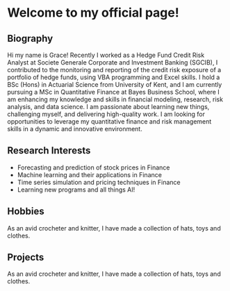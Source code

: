 <link rel="stylesheet" href="style.css">

<h1> Welcome to my official page!</h1>


  <div id="Biography">
    <h2> Biography </h2>
    <p>Hi my name is Grace! Recently I worked as a Hedge Fund Credit Risk Analyst at Societe Generale Corporate and Investment Banking (SGCIB), I contributed to the monitoring and reporting of the credit risk exposure of a portfolio of hedge funds, using VBA programming and Excel skills. I hold a BSc (Hons) in Actuarial Science from University of Kent, and I am currently pursuing a MSc in Quantitative Finance at Bayes Business School, where I am enhancing my knowledge and skills in financial modeling, research, risk analysis, and data science. I am passionate about learning new things, challenging myself, and delivering high-quality work. I am looking for opportunities to leverage my quantitative finance and risk management skills in a dynamic and innovative environment.</p>
  </div>
  <div id="Notes">
    <h2>Research Interests</h2>
<ul>
  <li> Forecasting and prediction of stock prices in Finance</li>
  <li> Machine learning and their applications in Finance</li>
  <li> Time series simulation and pricing techniques in Finance</li>
  <li> Learning new programs and all things AI! </li>
</ul>

  <div id="Hobbies">
    <h2>Hobbies</h2>
    <p>As an avid crocheter and knitter, I have made a collection of hats, toys and clothes.</p>
  </div>


  <div id="Projects">
    <h2>Projects</h2>
    <p>As an avid crocheter and knitter, I have made a collection of hats, toys and clothes.</p>
  </div>
